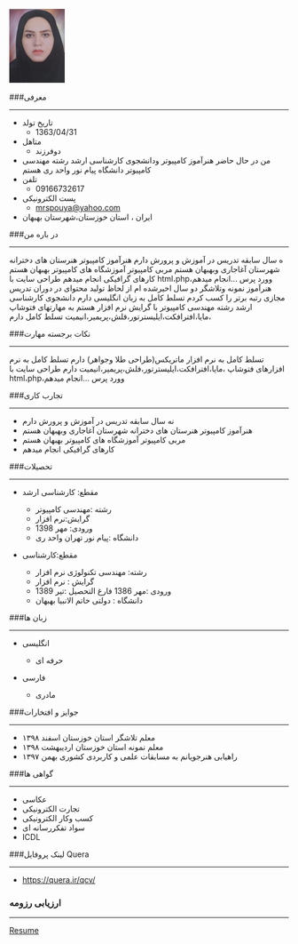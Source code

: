
![Logo](https://github.com/mrspouya/mrspouya.github.io/raw/master/pic.png.png)

###معرفی

---

+ تاریخ تولد   
  - 1363/04/31
+  متاهل 
    - دوفرزند
+  من در حال حاضر هنرآموز کامپیوتر ودانشجوی کارشناسی ارشد رشته مهندسی کامپیوتر دانشگاه پیام نور واحد ری هستم
+  تلفن 
     - 09166732617
 +  پست الکترونیکی
      -  mrspouya@yahoo.com
 +  ایران ، استان خوزستان،شهرستان بهبهان


###در باره من

---

ه سال سابقه تدریس در آموزش و پرورش دارم
هنرآموز کامپیوتر هنرستان های دخترانه شهرستان آغاجاری وبهبهان هستم
مربی کامپیوتر آموزشگاه های کامپیوتر بهبهان هستم
کارهای گرافیکی انجام میدهم
طراحی سایت با html،php،وورد پرس ...انجام میدهم
هنرآموز نمونه وتلاشگر دو سال اخیرشده ام
از لحاظ تولید محتوای در دوران تدریس مجازی رتبه برتر را کسب کردم
تسلط کامل به زبان انگلیسی دارم
دانشجوی کارشناسی ارشد رشته مهندسی کامپیوتر با گرایش نرم افزار هستم
به مهارتهای فتوشاپ ،مایا،افترافکت،ایلیسترتور،فلش،پریمیر،انیمیت تسلط کامل دارم


###نکات برجسته مهارت

---

تسلط کامل به نرم افزار ماتریکس(طراحی طلا وجواهر) دارم
تسلط کامل به نرم افزارهای فتوشاپ ،مایا،افترافکت،ایلیسترتور،فلش،پریمیر،انیمیت دارم
طراحی سایت با html،php،وورد پرس ...انجام میدهم

###تجارب کاری

---

  + نه سال سابقه تدریس در آموزش و پرورش دارم 
  + هنرآموز کامپیوتر هنرستان های دخترانه شهرستان آغاجاری وبهبهان هستم  
  + مربی کامپیوتر آموزشگاه های کامپیوتر بهبهان هستم
  + کارهای گرافیکی انجام میدهم

###تحصیلات

---

 + مقطع: کارشناسی ارشد
   - رشته :مهندسی کامپیوتر
   - گرایش:نرم افزار
   - ورودی: مهر 1398
   - دانشگاه :پیام نور تهران واحد ری
 
  + مقطع:کارشناسی
    - رشته: مهندسی تکنولوژی نرم افزار
    - گرایش : نرم افزار
    - ورودی :مهر 1386 فارغ التحصیل :تیر 1389
    - دانشگاه : دولتی خاتم الانبیا بهبهان
  
  
###زبان ها
    
---
    
  +  انگلیسی
     - حرفه ای
 
  + فارسی
    - مادری


###جوایز و افتخارات

---

  + معلم تلاشگر استان خوزستان اسفند ۱۳۹۸
  + ۱۳۹۸  معلم نمونه استان خوزستان اردیبهشت 
  + ۱۳۹۷   راهیابی هنرجویانم به مسابقات علمی و کاربردی کشوری بهمن 
 
 ###گواهی ها
 
---

   + عکاسی
   + تجارت الکترونیکی
   + کسب وکار الکترونیکی
   + سواد تفکررسانه ای
   + ICDL
    
    
###لینک پروفایل Quera

---

   +  https://quera.ir/qcv/
 
 
 
 ### ارزیابی رزومه

---

[Resume](/assessment/AP_CV_CheckList_AR_3983.pdf)
